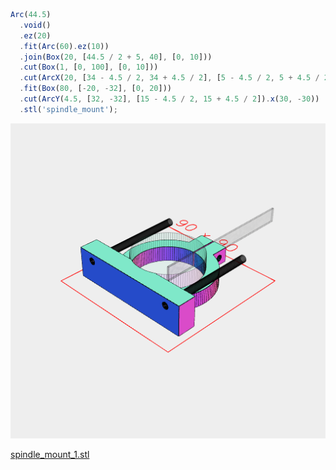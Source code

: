 ```JavaScript
Arc(44.5)
  .void()
  .ez(20)
  .fit(Arc(60).ez(10))
  .join(Box(20, [44.5 / 2 + 5, 40], [0, 10]))
  .cut(Box(1, [0, 100], [0, 10]))
  .cut(ArcX(20, [34 - 4.5 / 2, 34 + 4.5 / 2], [5 - 4.5 / 2, 5 + 4.5 / 2]))
  .fit(Box(80, [-20, -32], [0, 20]))
  .cut(ArcY(4.5, [32, -32], [15 - 4.5 / 2, 15 + 4.5 / 2]).x(30, -30))
  .stl('spindle_mount');
```

![Image](spindle_mount.md.0.png)

[spindle_mount_1.stl](spindle_mount.spindle_mount_1.stl)
